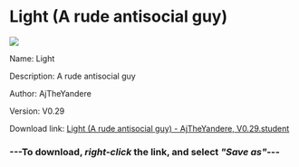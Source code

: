 # Light (A rude antisocial guy)

<img src = "https://raw.githubusercontent.com/Arbiter1223/Daigaku-Gurashi-Custom-Students/master/Students/Files/Light%20(A%20rude%20antisocial%20guy).png">

Name: Light

Description: A rude antisocial guy

Author: AjTheYandere

Version: V0.29

Download link: <a href="https://raw.githubusercontent.com/Arbiter1223/Daigaku-Gurashi-Custom-Students/master/Students/Files/Light%20(A%20rude%20antisocial%20guy)%20-%20AjTheYandere%2C%20V0.29.student">Light (A rude antisocial guy) - AjTheYandere, V0.29.student</a>

### ---**To download, _right-click_ the link, and select _"Save as"_**---
